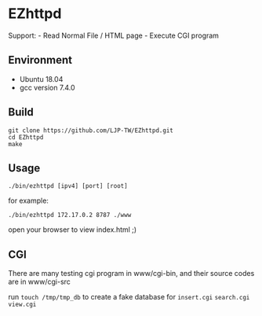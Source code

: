 # EZhttpd

Support:
    - Read Normal File / HTML page
    - Execute CGI program

## Environment
- Ubuntu 18.04
- gcc version 7.4.0

## Build
```
git clone https://github.com/LJP-TW/EZhttpd.git
cd EZhttpd
make
```

## Usage
```
./bin/ezhttpd [ipv4] [port] [root]
```

for example:
```
./bin/ezhttpd 172.17.0.2 8787 ./www
```

open your browser to view index.html ;)

## CGI
There are many testing cgi program in www/cgi-bin, and their source codes are in www/cgi-src

run `touch /tmp/tmp_db` to create a fake database for `insert.cgi` `search.cgi` `view.cgi`

